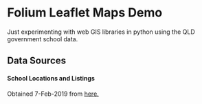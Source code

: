 # Folium Leaflet Maps Demo

Just experimenting with web GIS libraries in python using the QLD government school data.

## Data Sources

#### School Locations and Listings

Obtained 7-Feb-2019 from [here.](https://data.qld.gov.au/dataset/state-and-non-state-school-details/resource/5b39065c-df32-415c-994c-5ff12f8de997)
